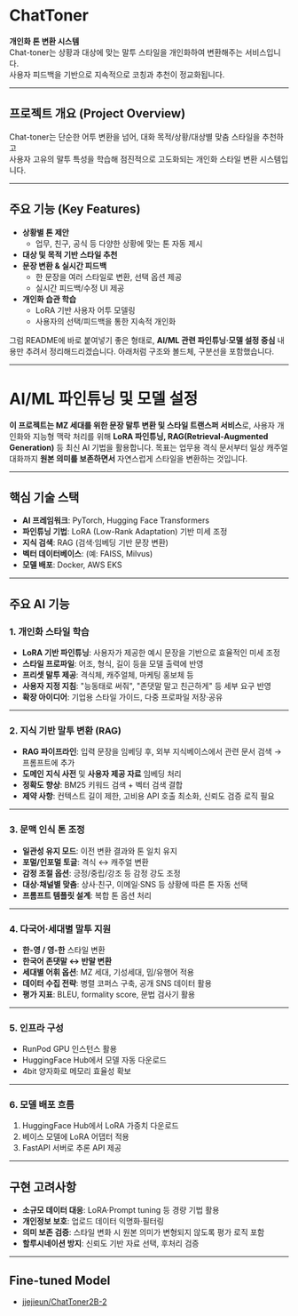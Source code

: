 # ChatToner

**개인화 톤 변환 시스템**  
Chat-toner는 상황과 대상에 맞는 말투 스타일을 개인화하여 변환해주는 서비스입니다.  
사용자 피드백을 기반으로 지속적으로 코칭과 추천이 정교화됩니다.

---

## 프로젝트 개요 (Project Overview)

Chat-toner는 단순한 어투 변환을 넘어, 대화 목적/상황/대상별 맞춤 스타일을 추천하고  
사용자 고유의 말투 특성을 학습해 점진적으로 고도화되는 개인화 스타일 변환 시스템입니다.

---

## 주요 기능 (Key Features)

- **상황별 톤 제안**
  - 업무, 친구, 공식 등 다양한 상황에 맞는 톤 자동 제시
- **대상 및 목적 기반 스타일 추천**
- **문장 변환 & 실시간 피드백**
  - 한 문장을 여러 스타일로 변환, 선택 옵션 제공
  - 실시간 피드백/수정 UI 제공
- **개인화 습관 학습**
  - LoRA 기반 사용자 어투 모델링
  - 사용자의 선택/피드백을 통한 지속적 개인화

그럼 README에 바로 붙여넣기 좋은 형태로, **AI/ML 관련 파인튜닝·모델 설정 중심** 내용만 추려서 정리해드리겠습니다.
아래처럼 구조와 볼드체, 구분선을 포함했습니다.

---

# AI/ML 파인튜닝 및 모델 설정

**이 프로젝트는 MZ 세대를 위한 문장 말투 변환 및 스타일 트랜스퍼 서비스**로,
사용자 개인화와 지능형 맥락 처리를 위해 **LoRA 파인튜닝, RAG(Retrieval-Augmented Generation)** 등 최신 AI 기법을 활용합니다.
목표는 업무용 격식 문서부터 일상 캐주얼 대화까지 **원본 의미를 보존하면서** 자연스럽게 스타일을 변환하는 것입니다.

---

## 핵심 기술 스택

* **AI 프레임워크**: PyTorch, Hugging Face Transformers
* **파인튜닝 기법**: LoRA (Low-Rank Adaptation) 기반 미세 조정
* **지식 검색**: RAG (검색·임베딩 기반 문장 변환)
* **벡터 데이터베이스**: (예: FAISS, Milvus)
* **모델 배포**: Docker, AWS EKS

---

## 주요 AI 기능

### 1. **개인화 스타일 학습**

* **LoRA 기반 파인튜닝**: 사용자가 제공한 예시 문장을 기반으로 효율적인 미세 조정
* **스타일 프로파일**: 어조, 형식, 길이 등을 모델 출력에 반영
* **프리셋 말투 제공**: 격식체, 캐주얼체, 마케팅 홍보체 등
* **사용자 지정 지침**: "능동태로 써줘", "존댓말 말고 친근하게" 등 세부 요구 반영
* **확장 아이디어**: 기업용 스타일 가이드, 다중 프로파일 저장·공유

---

### 2. **지식 기반 말투 변환 (RAG)**

* **RAG 파이프라인**: 입력 문장을 임베딩 후, 외부 지식베이스에서 관련 문서 검색 → 프롬프트에 추가
* **도메인 지식 사전** 및 **사용자 제공 자료** 임베딩 처리
* **정확도 향상**: BM25 키워드 검색 + 벡터 검색 결합
* **제약 사항**: 컨텍스트 길이 제한, 고비용 API 호출 최소화, 신뢰도 검증 로직 필요

---

### 3. **문맥 인식 톤 조정**

* **일관성 유지 모드**: 이전 변환 결과와 톤 일치 유지
* **포멀/인포멀 토글**: 격식 ↔ 캐주얼 변환
* **감정 조절 옵션**: 긍정/중립/강조 등 감정 강도 조정
* **대상·채널별 맞춤**: 상사·친구, 이메일·SNS 등 상황에 따른 톤 자동 선택
* **프롬프트 템플릿 설계**: 복합 톤 옵션 처리

---

### 4. **다국어·세대별 말투 지원**

* **한-영 / 영-한** 스타일 변환
* **한국어 존댓말 ↔ 반말 변환**
* **세대별 어휘 옵션**: MZ 세대, 기성세대, 밈/유행어 적용
* **데이터 수집 전략**: 병렬 코퍼스 구축, 공개 SNS 데이터 활용
* **평가 지표**: BLEU, formality score, 문법 검사기 활용

---
### 5. **인프라 구성**
- RunPod GPU 인스턴스 활용
- HuggingFace Hub에서 모델 자동 다운로드
- 4bit 양자화로 메모리 효율성 확보

---
### 6. **모델 배포 흐름**
1. HuggingFace Hub에서 LoRA 가중치 다운로드
2. 베이스 모델에 LoRA 어댑터 적용
3. FastAPI 서버로 추론 API 제공

---

## 구현 고려사항

* **소규모 데이터 대응**: LoRA·Prompt tuning 등 경량 기법 활용
* **개인정보 보호**: 업로드 데이터 익명화·필터링
* **의미 보존 검증**: 스타일 변화 시 원본 의미가 변형되지 않도록 평가 로직 포함
* **할루시네이션 방지**: 신뢰도 기반 자료 선택, 후처리 검증

---
## Fine-tuned Model
- [jjejieun/ChatToner2B-2](https://huggingface.co/jjejieun/ChatToner2B-2)
